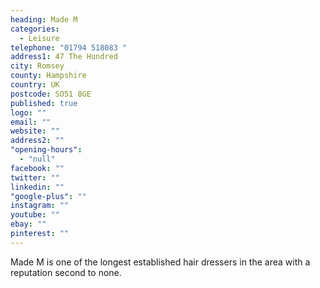 ```yaml
---
heading: Made M
categories: 
  - Leisure
telephone: "01794 518083 "
address1: 47 The Hundred
city: Romsey
county: Hampshire
country: UK
postcode: SO51 8GE
published: true
logo: ""
email: ""
website: ""
address2: ""
"opening-hours": 
  - "null"
facebook: ""
twitter: ""
linkedin: ""
"google-plus": ""
instagram: ""
youtube: ""
ebay: ""
pinterest: ""
---
```



Made M is one of the longest established hair dressers in the area with a reputation second to none.

